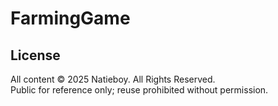 # FarmingGame




## License

All content © 2025 Natieboy. All Rights Reserved.  
Public for reference only; reuse prohibited without permission.
